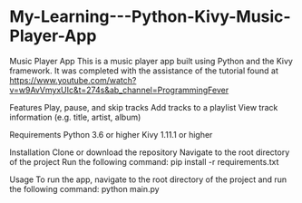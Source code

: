 # My-Learning---Python-Kivy-Music-Player-App

Music Player App
This is a music player app built using Python and the Kivy framework. It was completed with the assistance of the tutorial found at https://www.youtube.com/watch?v=w9AvVmyxUIc&t=274s&ab_channel=ProgrammingFever

Features
Play, pause, and skip tracks
Add tracks to a playlist
View track information (e.g. title, artist, album)


Requirements
Python 3.6 or higher
Kivy 1.11.1 or higher


Installation
Clone or download the repository
Navigate to the root directory of the project
Run the following command:
    pip install -r requirements.txt

Usage
To run the app, navigate to the root directory of the project and run the following command:
    python main.py